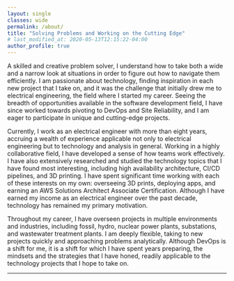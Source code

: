 ```yaml
---
layout: single
classes: wide
permalink: /about/
title: "Solving Problems and Working on the Cutting Edge"
# last_modified_at: 2020-05-13T12:15:22-04:00
author_profile: true
---
```

A skilled and creative problem solver, I understand how to take both a wide and a narrow look at situations in order to figure out how to navigate them efficiently. I am passionate about technology, finding inspiration in each new project that I take on, and it was the challenge that initially drew me to electrical engineering, the field where I started my career. Seeing the breadth of opportunities available in the software development field, I have since worked towards pivoting to DevOps and Site Reliability, and I am eager to participate in unique and cutting-edge projects.

Currently, I work as an electrical engineer with more than eight years, accruing a wealth of experience applicable not only to electrical engineering but to technology and analysis in general. Working in a highly collaborative field, I have developed a sense of how teams work effectively. I have also extensively researched and studied the technology topics that I have found most interesting, including high availability architecture, CI/CD pipelines, and 3D printing. I have spent significant time working with each of these interests on my own: overseeing 3D prints, deploying apps, and earning an AWS Solutions Architect Associate Certification. Although I have earned my income as an electrical engineer over the past decade, technology has remained my primary motivation.

Throughout my career, I have overseen projects in multiple environments and industries, including fossil, hydro, nuclear power plants, substations, and wastewater treatment plants. I am deeply flexible, taking to new projects quickly and approaching problems analytically. Although DevOps is a shift for me, it is a shift for which I have spent years preparing, the mindsets and the strategies that I have honed, readily applicable to the technology projects that I hope to take on. 

<!-- In general, organize and categorize your purposes  -->
<!-- This language is very software dev/web dev orientated. Use language that focuses on devops priorities and core values -->
<!-- A skilled and creative problem solver, Scott understands how to take both a wide and a narrow look at situations in order to figure out how to navigate them efficiently. He is passionate about technology, finding inspiration in each new project that he takes on, and it was the challenge that initially drew him to electrical engineering, the field where he started his career. Seeing the breadth of opportunities available in the software development field, he has since pivoted to DevOps, and he is eager to participate in unique and cutting-edge projects.

Previously, Scott worked as an electrical engineer for more than eight years, accruing a wealth of experience applicable not only to electrical engineering but to technology and analysis in general. Working in close proximity to the technology field, he has developed a sense of how DevOps teams work effectively. He has also extensively researched and studied the technology topics that interest him most, including high availability architecture, virtual reality, and 3D printing. He has spent significant time working with each of these technologies on his own: overseeing 3D prints, testing out VR systems, and earning his AWS Solutions Architect Associate Certification. Although he has earned his income as an electrical engineer over the past decade, technology has remained his primary motivation.

Scott discovered he had a passion for technology and computers at a very young age. Together with his father, a systems engineer, they would ping each other over LAN network and talk to each other in the same house this way.  -->

<!-- Add note about how engineering is an art -->


<!-- This is too specificically personal. Aim towards purposeful examples -->
<!-- Scott discovered his passion for technology and computers when he was a young boy. His father is an engineer as well, and he taught Scott to follow his natural interests. All throughout his adolescence, Scott was never short on educational toys, lab equipment, and science books, which his family provided to him, encouraging him to continue learning and practicing his skills as a researcher and problem solver. As supportive as they were, of course, there was some friction over the long hours he would spend on the one computer in the house, making it hard for anyone else to get computer time of their own. Always someone who goes looking for ways forward, Scott built a computer system of his own, sourcing the parts himself.

Programming, web development, robotics, math: these were Scott's obsessions during middle school and high school. Data interpretation and critical thinking came naturally to him, and that and his extreme curiosity led him to immerse himself in his STEM education even further.

In his career, Scott has overseen projects in multiple environments, including fossil, hydro, nuclear power plants, substations, and wastewater treatment plants. He is deeply flexible, taking to new projects quickly and approaching problems analytically. Although DevOps is a shift for him, it is a shift for which he has spent years preparing, the mindsets and the strategies that he has honed readily applicable to the technology projects that he hopes to take on.

A graduate of Stevens Institute of Technology, Scott earned his Bachelor's Degree in Electrical Engineering. In his free time, he enjoys playing the piano. -->

---
